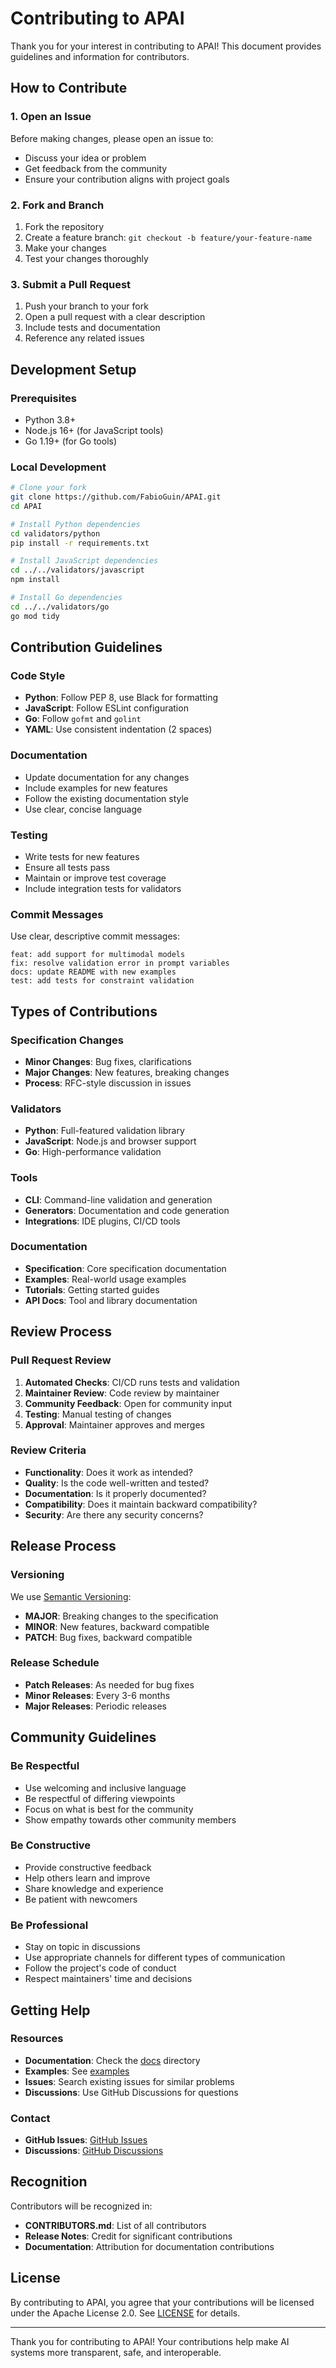 # Contributing to APAI

Thank you for your interest in contributing to APAI! This document provides guidelines and information for contributors.

## How to Contribute

### 1. Open an Issue

Before making changes, please open an issue to:
- Discuss your idea or problem
- Get feedback from the community
- Ensure your contribution aligns with project goals

### 2. Fork and Branch

1. Fork the repository
2. Create a feature branch: `git checkout -b feature/your-feature-name`
3. Make your changes
4. Test your changes thoroughly

### 3. Submit a Pull Request

1. Push your branch to your fork
2. Open a pull request with a clear description
3. Include tests and documentation
4. Reference any related issues

## Development Setup

### Prerequisites

- Python 3.8+
- Node.js 16+ (for JavaScript tools)
- Go 1.19+ (for Go tools)

### Local Development

```bash
# Clone your fork
git clone https://github.com/FabioGuin/APAI.git
cd APAI

# Install Python dependencies
cd validators/python
pip install -r requirements.txt

# Install JavaScript dependencies
cd ../../validators/javascript
npm install

# Install Go dependencies
cd ../../validators/go
go mod tidy
```

## Contribution Guidelines

### Code Style

- **Python**: Follow PEP 8, use Black for formatting
- **JavaScript**: Follow ESLint configuration
- **Go**: Follow `gofmt` and `golint`
- **YAML**: Use consistent indentation (2 spaces)

### Documentation

- Update documentation for any changes
- Include examples for new features
- Follow the existing documentation style
- Use clear, concise language

### Testing

- Write tests for new features
- Ensure all tests pass
- Maintain or improve test coverage
- Include integration tests for validators

### Commit Messages

Use clear, descriptive commit messages:

```
feat: add support for multimodal models
fix: resolve validation error in prompt variables
docs: update README with new examples
test: add tests for constraint validation
```

## Types of Contributions

### Specification Changes

- **Minor Changes**: Bug fixes, clarifications
- **Major Changes**: New features, breaking changes
- **Process**: RFC-style discussion in issues

### Validators

- **Python**: Full-featured validation library
- **JavaScript**: Node.js and browser support
- **Go**: High-performance validation

### Tools

- **CLI**: Command-line validation and generation
- **Generators**: Documentation and code generation
- **Integrations**: IDE plugins, CI/CD tools

### Documentation

- **Specification**: Core specification documentation
- **Examples**: Real-world usage examples
- **Tutorials**: Getting started guides
- **API Docs**: Tool and library documentation

## Review Process

### Pull Request Review

1. **Automated Checks**: CI/CD runs tests and validation
2. **Maintainer Review**: Code review by maintainer
3. **Community Feedback**: Open for community input
4. **Testing**: Manual testing of changes
5. **Approval**: Maintainer approves and merges

### Review Criteria

- **Functionality**: Does it work as intended?
- **Quality**: Is the code well-written and tested?
- **Documentation**: Is it properly documented?
- **Compatibility**: Does it maintain backward compatibility?
- **Security**: Are there any security concerns?

## Release Process

### Versioning

We use [Semantic Versioning](https://semver.org/):

- **MAJOR**: Breaking changes to the specification
- **MINOR**: New features, backward compatible
- **PATCH**: Bug fixes, backward compatible

### Release Schedule

- **Patch Releases**: As needed for bug fixes
- **Minor Releases**: Every 3-6 months
- **Major Releases**: Periodic releases

## Community Guidelines

### Be Respectful

- Use welcoming and inclusive language
- Be respectful of differing viewpoints
- Focus on what is best for the community
- Show empathy towards other community members

### Be Constructive

- Provide constructive feedback
- Help others learn and improve
- Share knowledge and experience
- Be patient with newcomers

### Be Professional

- Stay on topic in discussions
- Use appropriate channels for different types of communication
- Follow the project's code of conduct
- Respect maintainers' time and decisions

## Getting Help

### Resources

- **Documentation**: Check the [docs](docs/) directory
- **Examples**: See [examples](examples/)
- **Issues**: Search existing issues for similar problems
- **Discussions**: Use GitHub Discussions for questions

### Contact

- **GitHub Issues**: [GitHub Issues](https://github.com/FabioGuin/APAI/issues)
- **Discussions**: [GitHub Discussions](https://github.com/FabioGuin/APAI/discussions)

## Recognition

Contributors will be recognized in:
- **CONTRIBUTORS.md**: List of all contributors
- **Release Notes**: Credit for significant contributions
- **Documentation**: Attribution for documentation contributions

## License

By contributing to APAI, you agree that your contributions will be licensed under the Apache License 2.0. See [LICENSE](LICENSE) for details.

---

Thank you for contributing to APAI! Your contributions help make AI systems more transparent, safe, and interoperable.
